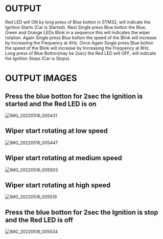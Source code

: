 # OUTPUT

Red LED will ON by long press of Blue botton in STM32, will indicate the Ignition Starts (Car is Started).
Next Single press Blue botton the Blue, Green and Orange LEDs Blink in a sequence this will indicates the wiper rotation.
Again Single press Blue botton the speed of the Blink will increase by Increasing the Frequency at 4Hz.
Once Again Single press Blue botton the speed of the Blink will increase by Increasing the Frequency at 8Hz.
Long press of Blue Botton(may be 2sec) the Red LED will OFF, will indicate the Ignition Stops (Car is Stops).

# OUTPUT IMAGES
## Press the blue botton for 2sec the Ignition is started and the Red LED is on
![IMG_20220516_005431](https://user-images.githubusercontent.com/93699185/168490840-84956d23-251a-4788-9ba8-a9f4a7f14dbf.jpg)

## Wiper start rotating at low speed
![IMG_20220516_005447](https://user-images.githubusercontent.com/93699185/168490888-b56be913-44a7-4672-a302-64f6b5a019e6.jpg)

## Wiper start rotating at medium speed
![IMG_20220516_005503](https://user-images.githubusercontent.com/93699185/168490895-0c253228-3390-4384-bbfa-07de02c7e603.jpg)

## Wiper start rotating at high speed
![IMG_20220516_005519](https://user-images.githubusercontent.com/93699185/168490899-8078d3b1-f62c-4a33-aaa2-0a55293507a0.jpg)

## Press the blue botton for 2sec the Ignition is stop and the Red LED is off
![IMG_20220516_005534](https://user-images.githubusercontent.com/93699185/168490904-ad558508-4e96-4f8e-94e7-0f1962d3642f.jpg)

